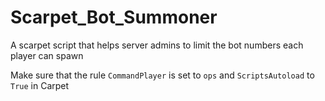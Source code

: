 # Scarpet_Bot_Summoner
A scarpet script that helps server admins to limit the bot numbers each player can spawn

Make sure that the rule `CommandPlayer` is set to `ops` and `ScriptsAutoload` to `True` in Carpet
